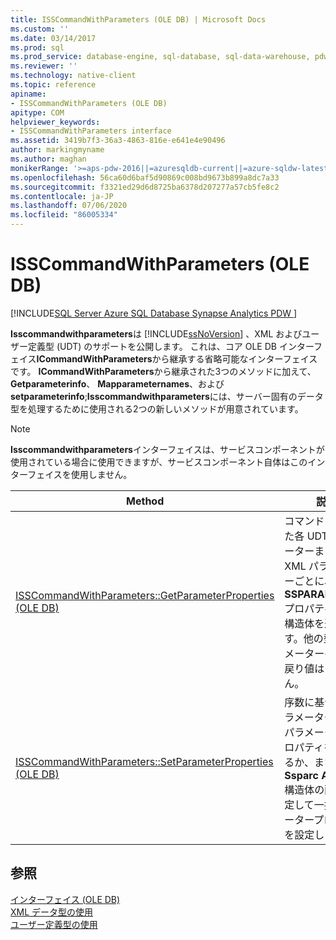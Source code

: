 ```yaml
---
title: ISSCommandWithParameters (OLE DB) | Microsoft Docs
ms.custom: ''
ms.date: 03/14/2017
ms.prod: sql
ms.prod_service: database-engine, sql-database, sql-data-warehouse, pdw
ms.reviewer: ''
ms.technology: native-client
ms.topic: reference
apiname:
- ISSCommandWithParameters (OLE DB)
apitype: COM
helpviewer_keywords:
- ISSCommandWithParameters interface
ms.assetid: 3419b7f3-36a3-4863-816e-e641e4e90496
author: markingmyname
ms.author: maghan
monikerRange: '>=aps-pdw-2016||=azuresqldb-current||=azure-sqldw-latest||>=sql-server-2016||=sqlallproducts-allversions||>=sql-server-linux-2017||=azuresqldb-mi-current'
ms.openlocfilehash: 56ca60d6baf5d90869c008bd9673b899a8dc7a33
ms.sourcegitcommit: f3321ed29d6d8725ba6378d207277a57cb5fe8c2
ms.contentlocale: ja-JP
ms.lasthandoff: 07/06/2020
ms.locfileid: "86005334"
---
```

# <a name="isscommandwithparameters-ole-db"></a>ISSCommandWithParameters (OLE DB)
[!INCLUDE[SQL Server Azure SQL Database Synapse Analytics PDW ](../../includes/applies-to-version/sql-asdb-asdbmi-asa-pdw.md)]

  **Isscommandwithparameters**は [!INCLUDE[ssNoVersion](../../includes/ssnoversion-md.md)] 、XML およびユーザー定義型 (UDT) のサポートを公開します。 これは、コア OLE DB インターフェイス**ICommandWithParameters**から継承する省略可能なインターフェイスです。 **ICommandWithParameters**から継承された3つのメソッドに加えて、**Getparameterinfo**、 **Mapparameternames**、および**setparameterinfo**;**Isscommandwithparameters**には、サーバー固有のデータ型を処理するために使用される2つの新しいメソッドが用意されています。  
  
> [!NOTE]  
>  **Isscommandwithparameters**インターフェイスは、サービスコンポーネントが使用されている場合に使用できますが、サービスコンポーネント自体はこのインターフェイスを使用しません。  
  
|Method|説明|  
|------------|-----------------|  
|[ISSCommandWithParameters::GetParameterProperties &#40;OLE DB&#41;](../../relational-databases/native-client-ole-db-interfaces/isscommandwithparameters-getparameterproperties-ole-db.md)|コマンドに渡された各 UDT パラメーターまたは XML パラメーターごとに、1 つの **SSPARAMPROPS** プロパティ セット構造体を返します。他の型のパラメーターの場合、戻り値はありません。|  
|[ISSCommandWithParameters::SetParameterProperties &#40;OLE DB&#41;](../../relational-databases/native-client-ole-db-interfaces/isscommandwithparameters-setparameterproperties-ole-db.md)|序数に基づいてパラメーターごとにパラメーターのプロパティを設定するか、または**Ssparc Amprops**構造体の配列を指定して一括パラメータープロパティを設定します。|  
  
## <a name="see-also"></a>参照  
 [インターフェイス &#40;OLE DB&#41;](https://msdn.microsoft.com/library/34c33364-8538-45db-ae41-5654481cda93)   
 [XML データ型の使用](../../relational-databases/native-client/features/using-xml-data-types.md)   
 [ユーザー定義型の使用](../../relational-databases/native-client/features/using-user-defined-types.md)  
  
  
